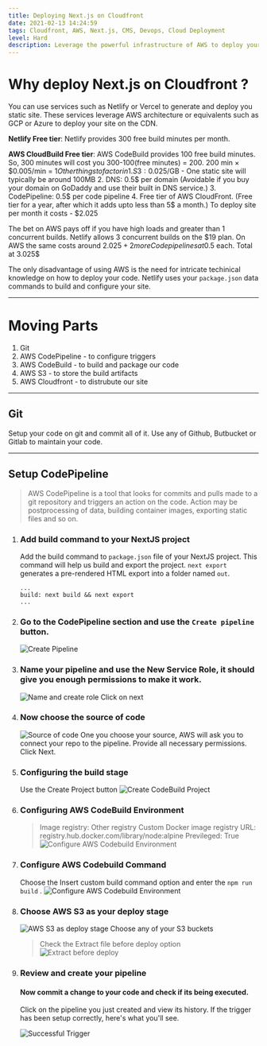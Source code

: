 ```yaml
---
title: Deploying Next.js on Cloudfront
date: 2021-02-13 14:24:59
tags: Cloudfront, AWS, Next.js, CMS, Devops, Cloud Deployment
level: Hard
description: Leverage the powerful infrastructure of AWS to deploy your next Next.js site
---
```


# Why deploy Next.js on Cloudfront ?
You can use services such as Netlify or Vercel to generate and deploy you static site. These services leverage AWS architecture or equivalents such as GCP or Azure to deploy your site on the CDN. 


**Netlify Free tier**: Netlify provides 300 free build minutes per month.


**AWS CloudBuild Free tier**: AWS CodeBuild provides 100 free build minutes. So, 300 minutes will cost you 300-100(free minutes) = 200. 200 min × $0.005/min = $1
    Other things to factor in 
        1. S3: 0.025$/GB - One static site will typically be around 100MB
        2. DNS: 0.5$ per domain (Avoidable if you buy your domain on GoDaddy and use their built in DNS service.)
        3. CodePipeline: 0.5$ per code pipeline
        4. Free tier of AWS CloudFront. (Free tier for a year, after which it adds upto less than 5$ a month.)
    To deploy site per month it costs - $2.025

The bet on AWS pays off if you have high loads and greater than 1 concurrent builds.
Netlify allows 3 concurrent builds on the $19 plan. On AWS the same costs around $2.025 + 2 more Code pipelines at 0.5$ each. Total at 3.025$

The only disadvantage of using AWS is the need for intricate techinical knowledge on how to deploy your code. Netlify uses your `package.json` data commands to build and configure your site.

----

# Moving Parts
1. Git
2. AWS CodePipeline - to configure triggers
3. AWS CodeBuild - to build and package our code
4. AWS S3 - to store the build artifacts
5. AWS Cloudfront - to distrubute our site

----

## Git
Setup your code on git and commit all of it.
Use any of Github, Butbucket or Gitlab to maintain your code.

----

## Setup CodePipeline

> AWS CodePipeline is a tool that looks for commits and pulls made to a git repository and triggers an action on the code. Action may be postprocessing of data, building container images, exporting static files and so on.

1. ### Add build command to your NextJS project
    Add the build command to `package.json` file of your NextJS project. This command will help us build and export the project. `next export` generates a pre-rendered HTML export into a folder named `out`.
    ```
    ...
    build: next build && next export
    ...
    ```
1. ### Go to the CodePipeline section and use the `Create pipeline` button.
    ![Create Pipeline](https://res.cloudinary.com/poorna/image/upload/c_scale,w_900/v1612627201/my-blog/Screenshot_2021-02-06_CodePipeline_-_AWS_Developer_Tools.png)
2. ### Name your pipeline and use the New Service Role, it should give you enough permissions to make it work.
    ![Name and create role](https://res.cloudinary.com/poorna/image/upload/c_scale,w_900/v1612627422/my-blog/Screenshot_2021-02-06_CodePipeline_-_AWS_Developer_Tools_2.png)
    Click on next
3. ### Now choose the source of code
    ![Source of code](https://res.cloudinary.com/poorna/image/upload/c_scale,w_900/v1612627533/my-blog/Screenshot_2021-02-06_CodePipeline_-_AWS_Developer_Tools_3.png)
    One you choose your source, AWS will ask you to connect your repo to the pipeline. Provide all necessary permissions.
    Click Next.
4. ### Configuring the build stage
    Use the Create Project button
    ![Create CodeBuild Project](https://res.cloudinary.com/poorna/image/upload/v1613212748/my-blog/Screenshot_2021-02-13_CodePipeline_-_AWS_Developer_Tools.png)
5. ### Configuring AWS CodeBuild Environment
    > Image registry: Other registry
    > Custom Docker image registry URL: registry.hub.docker.com/library/node:alpine
    > Previleged: True
    ![Configure AWS Codebuild Environment](https://res.cloudinary.com/poorna/image/upload/v1613212593/my-blog/Screenshot_2021-02-13_CodeBuild_-_AWS_Developer_Tools.png)
6. ### Configure AWS Codebuild Command
    Choose the Insert custom build command option and enter the `npm run build` .
    ![Configure AWS Codebuild Environment](https://res.cloudinary.com/poorna/image/upload/v1613213066/my-blog/Screenshot_2021-02-13_CodeBuild_-_AWS_Developer_Tools_1.png)
5. ### Choose AWS S3 as your deploy stage
    ![AWS S3 as deploy stage](https://res.cloudinary.com/poorna/image/upload/v1612627954/my-blog/Screenshot_2021-02-06_CodePipeline_-_AWS_Developer_Tools_5.png)
    Choose any of your S3 buckets
    > Check the Extract file before deploy option
    ![Extract before deploy](https://res.cloudinary.com/poorna/image/upload/v1612628101/my-blog/Screenshot_2021-02-06_CodePipeline_-_AWS_Developer_Tools_6.png)
6. ### Review and create your pipeline

    #### Now commit a change to your code and check if its being executed.
    Click on the pipeline you just created and view its history. If the trigger has been setup correctly, here's what you'll see.

    ![Successful Trigger](https://res.cloudinary.com/poorna/image/upload/c_scale,w_900/v1612628312/my-blog/Screenshot_2021-02-06_CodePipeline_-_AWS_Developer_Tools_7.png)